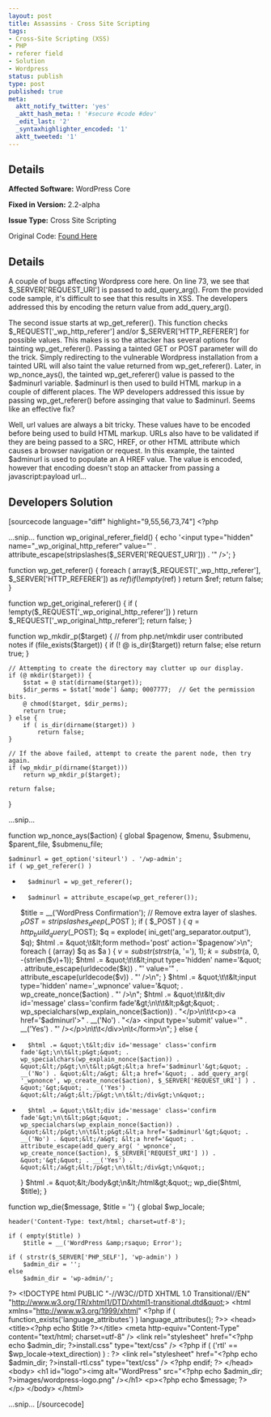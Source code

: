 ```yaml
---
layout: post
title: Assassins - Cross Site Scripting
tags:
- Cross-Site Scripting (XSS)
- PHP
- referer field
- Solution
- Wordpress
status: publish
type: post
published: true
meta:
  aktt_notify_twitter: 'yes'
  _aktt_hash_meta: ! '#secure #code #dev'
  _edit_last: '2'
  _syntaxhighlighter_encoded: '1'
  aktt_tweeted: '1'
---
```

## Details
__Affected Software:__ WordPress Core

__Fixed in Version:__  2.2-alpha

__Issue Type:__ Cross Site Scripting

Original Code: <a href="http://spotthevuln.com/2011/04/assassins/">Found Here</a>
## Details
A couple of bugs affecting Wordpress core here. On line 73, we see that $_SERVER['REQUEST_URI'] is passed to add_query_arg(). From the provided code sample, it's difficult to see that this results in XSS. The developers addressed this by encoding the return value from  add_query_arg().

The second issue starts at wp_get_referer(). This function checks $_REQUEST['_wp_http_referer'] and/or $_SERVER['HTTP_REFERER'] for possible values. This makes is so the attacker has several options for tainting wp_get_referer(). Passing a tainted GET or POST parameter will do the trick. Simply redirecting to the vulnerable Wordpress installation from a tainted URL will also taint the value returned from wp_get_referer().
Later, in wp_nonce_ays(), the tainted wp_get_referer() value is passed to the $adminurl variable. $adminurl is then used to build HTML markup in a couple of different places. The WP developers addressed this issue by passing wp_get_referer() before assinging that value to $adminurl. Seems like an effective fix?

Well, url values are always a bit tricky. These values have to be encoded before being used to build HTML markup. URLs also have to be validated if they are being passed to a SRC, HREF, or other HTML attribute which causes a browser navigation or request. In this example, the tainted $adminurl is used to populate an A HREF value. The value is encoded, however that encoding doesn't stop an attacker from passing a javascript:payload url...

## Developers Solution
[sourcecode language="diff" highlight="9,55,56,73,74"]
&lt;?php

...snip...
function wp_original_referer_field() {
	echo '&lt;input type=&quot;hidden&quot; name=&quot;_wp_original_http_referer&quot; value=&quot;' . attribute_escape(stripslashes($_SERVER['REQUEST_URI'])) . '&quot; /&gt;';
}

function wp_get_referer() {
	foreach ( array($_REQUEST['_wp_http_referer'], $_SERVER['HTTP_REFERER']) as $ref )
		if ( !empty($ref) )
			return $ref;
	return false;
}

function wp_get_original_referer() {
	if ( !empty($_REQUEST['_wp_original_http_referer']) )
		return $_REQUEST['_wp_original_http_referer'];
	return false;
}

function wp_mkdir_p($target) {
	// from php.net/mkdir user contributed notes
	if (file_exists($target)) {
		if (! @ is_dir($target))
			return false;
		else
			return true;
	}

	// Attempting to create the directory may clutter up our display.
	if (@ mkdir($target)) {
		$stat = @ stat(dirname($target));
		$dir_perms = $stat['mode'] &amp; 0007777;  // Get the permission bits.
		@ chmod($target, $dir_perms);
		return true;
	} else {
		if ( is_dir(dirname($target)) )
			return false;
	}

	// If the above failed, attempt to create the parent node, then try again.
	if (wp_mkdir_p(dirname($target)))
		return wp_mkdir_p($target);

	return false;
}

...snip...

function wp_nonce_ays($action) {
	global $pagenow, $menu, $submenu, $parent_file, $submenu_file;

	$adminurl = get_option('siteurl') . '/wp-admin';
	if ( wp_get_referer() )
-		$adminurl = wp_get_referer();
+		$adminurl = attribute_escape(wp_get_referer());

	$title = __('WordPress Confirmation');
	// Remove extra layer of slashes.
	$_POST   = stripslashes_deep($_POST  );
	if ( $_POST ) {
		$q = http_build_query($_POST);
		$q = explode( ini_get('arg_separator.output'), $q);
		$html .= &quot;\t&lt;form method='post' action='$pagenow'&gt;\n&quot;;
		foreach ( (array) $q as $a ) {
			$v = substr(strstr($a, '='), 1);
			$k = substr($a, 0, -(strlen($v)+1));
			$html .= &quot;\t\t&lt;input type='hidden' name='&quot; . attribute_escape(urldecode($k)) . &quot;' value='&quot; . attribute_escape(urldecode($v)) . &quot;' /&gt;\n&quot;;
		}
		$html .= &quot;\t\t&lt;input type='hidden' name='_wpnonce' value='&quot; . wp_create_nonce($action) . &quot;' /&gt;\n&quot;;
		$html .= &quot;\t\t&lt;div id='message' class='confirm fade'&gt;\n\t\t&lt;p&gt;&quot; . wp_specialchars(wp_explain_nonce($action)) . &quot;&lt;/p&gt;\n\t\t&lt;p&gt;&lt;a href='$adminurl'&gt;&quot; . __('No') . &quot;&lt;/a&gt; &lt;input type='submit' value='&quot; . __('Yes') . &quot;' /&gt;&lt;/p&gt;\n\t\t&lt;/div&gt;\n\t&lt;/form&gt;\n&quot;;
	} else {
-		$html .= &quot;\t&lt;div id='message' class='confirm fade'&gt;\n\t&lt;p&gt;&quot; . wp_specialchars(wp_explain_nonce($action)) . &quot;&lt;/p&gt;\n\t&lt;p&gt;&lt;a href='$adminurl'&gt;&quot; . __('No') . &quot;&lt;/a&gt; &lt;a href='&quot; . add_query_arg( '_wpnonce', wp_create_nonce($action), $_SERVER['REQUEST_URI'] ) . &quot;'&gt;&quot; . __('Yes') . &quot;&lt;/a&gt;&lt;/p&gt;\n\t&lt;/div&gt;\n&quot;;
+       $html .= &quot;\t&lt;div id='message' class='confirm fade'&gt;\n\t&lt;p&gt;&quot; . wp_specialchars(wp_explain_nonce($action)) . &quot;&lt;/p&gt;\n\t&lt;p&gt;&lt;a href='$adminurl'&gt;&quot; . __('No') . &quot;&lt;/a&gt; &lt;a href='&quot; . attribute_escape(add_query_arg( '_wpnonce', wp_create_nonce($action), $_SERVER['REQUEST_URI'] )) . &quot;'&gt;&quot; . __('Yes') . &quot;&lt;/a&gt;&lt;/p&gt;\n\t&lt;/div&gt;\n&quot;;
	}
	$html .= &quot;&lt;/body&gt;\n&lt;/html&gt;&quot;;
	wp_die($html, $title);
}

function wp_die($message, $title = '') {
	global $wp_locale;

	header('Content-Type: text/html; charset=utf-8');

	if ( empty($title) )
		$title = __('WordPress &amp;rsaquo; Error');

	if ( strstr($_SERVER['PHP_SELF'], 'wp-admin') )
		$admin_dir = '';
	else
		$admin_dir = 'wp-admin/';

?&gt;
&lt;!DOCTYPE html PUBLIC &quot;-//W3C//DTD XHTML 1.0 Transitional//EN&quot; &quot;http://www.w3.org/TR/xhtml1/DTD/xhtml1-transitional.dtd&quot;&gt;
&lt;html xmlns=&quot;http://www.w3.org/1999/xhtml&quot; &lt;?php if ( function_exists('language_attributes') ) language_attributes(); ?&gt;&gt;
&lt;head&gt;
	&lt;title&gt;&lt;?php echo $title ?&gt;&lt;/title&gt;
	&lt;meta http-equiv=&quot;Content-Type&quot; content=&quot;text/html; charset=utf-8&quot; /&gt;
	&lt;link rel=&quot;stylesheet&quot; href=&quot;&lt;?php echo $admin_dir; ?&gt;install.css&quot; type=&quot;text/css&quot; /&gt;
&lt;?php if ( ('rtl' == $wp_locale-&gt;text_direction) ) : ?&gt;
	&lt;link rel=&quot;stylesheet&quot; href=&quot;&lt;?php echo $admin_dir; ?&gt;install-rtl.css&quot; type=&quot;text/css&quot; /&gt;
&lt;?php endif; ?&gt;
&lt;/head&gt;
&lt;body&gt;
	&lt;h1 id=&quot;logo&quot;&gt;&lt;img alt=&quot;WordPress&quot; src=&quot;&lt;?php echo $admin_dir; ?&gt;images/wordpress-logo.png&quot; /&gt;&lt;/h1&gt;
	&lt;p&gt;&lt;?php echo $message; ?&gt;&lt;/p&gt;
&lt;/body&gt;
&lt;/html&gt;

...snip...
[/sourcecode]
